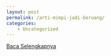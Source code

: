 ```yaml
---
layout: post
permalink: /arti-mimpi-jadi-beruang/
categories:
    - Uncategorized
---
```


[Baca Selengkapnya](/07)